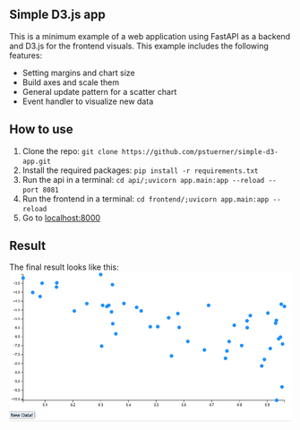 ## Simple D3.js app
This is a minimum example of a web application using FastAPI as a backend and D3.js for the frontend visuals. This example includes the following features:
- Setting margins and chart size
- Build axes and scale them
- General update pattern for a scatter chart
- Event handler to visualize new data

## How to use
1. Clone the repo: `git clone https://github.com/pstuerner/simple-d3-app.git`
2. Install the required packages: `pip install -r requirements.txt`
3. Run the api in a terminal: `cd api/;uvicorn app.main:app --reload --port 8081`
4. Run the frontend in a terminal: `cd frontend/;uvicorn app.main:app --reload`
5. Go to [localhost:8000](http://localhost:8000/)

## Result
The final result looks like this:
![](demo.gif)